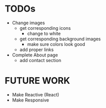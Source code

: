 # TODOs
* Change images
  * get corresponding icons
    * change to white
  * get corresponding background images
    * make sure colors look good
  * add proper links
* Complete About page
  * add contact section

# FUTURE WORK
* Make Reactive (React)
* Make Responsive